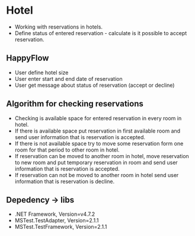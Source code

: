 ﻿# Hotel
- Working with reservations in hotels. 
- Define status of entered reservation - calculate is it possible to accept reservation.
    
## HappyFlow
- User define hotel size
- User enter start and end date of reservation
- User get message about status of reservation (accept or decline)

## Algorithm for checking reservations
- Checking is available space for entered reservation in every room in hotel.
- If there is available space put reservation in first available room and send user information that is reservation is accepted.
- If there is not available space try to move some reservation form  one room for that period to other room in hotel.
- If reservation can be moved to another room in hotel, move reservation to new room and put temporary reservation in room and send user information that is reservation is accepted.
- If reservation can not be moved to another room in hotel send user information that is reservation is decline.

## Depedency -> libs
- .NET Framework, Version=v4.7.2
- MSTest.TestAdapter, Version=2.1.1
- MSTest.TestFramework, Version=2.1.1

